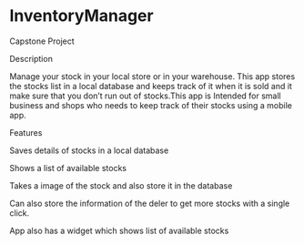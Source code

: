 # InventoryManager
Capstone Project 

Description 

Manage your stock in your local store or in your warehouse.  This app stores the stocks list in a local database and keeps track of it when it is sold and it make sure that you don’t run out of stocks.This app is Intended for small business and shops who needs to keep track of their stocks using a mobile app.

Features


Saves details of stocks in a local database

Shows a list of available stocks 

Takes a image of the stock and also store it in the database

Can also store the information of the deler to get more stocks with a single click.

App also has a widget which shows list of available stocks

